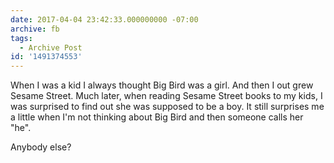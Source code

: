 ```yaml
---
date: 2017-04-04 23:42:33.000000000 -07:00
archive: fb
tags: 
  - Archive Post
id: '1491374553'
---
```


When I was a kid I always thought Big Bird was a girl. And then I out grew Sesame Street. Much later, when reading Sesame Street books to my kids, I was surprised to find out she was supposed to be a boy. It still surprises me a little when I'm not thinking about Big Bird and then someone calls her "he".

Anybody else?
